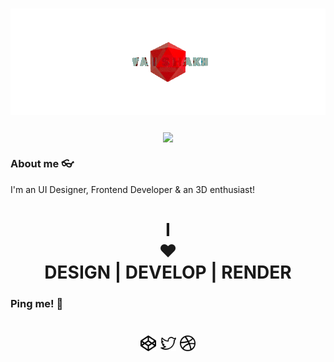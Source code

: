 <h1 align="center">
    <img src="https://github.com/vaishakhanil/vaishakhanil/blob/master/turn.gif">
</h1>

<p align='center'>
    <img align='center' src="https://visitor-badge.glitch.me/badge?page_id=vaishakhanil.visitor-badge">
<p/>

### About me :eyeglasses:
I'm an UI Designer, Frontend Developer & an 3D enthusiast!

<h1 align="center">
    <span>I</span><br>
    <span>❤️</span><br>
    <span>DESIGN | DEVELOP | RENDER</span><br>
</h1>

### Ping me! :maple_leaf:
<h1 align="center">
    <a href="https://codepen.io/vaishakhanil"><img width="25px" src="https://github.com/vaishakhanil/vaishakhanil.github.io/blob/master/assets/codepen.png"></a>
    <a href="https://twitter.com/_vaishakhanil_"><img width="25px" src="https://github.com/vaishakhanil/vaishakhanil.github.io/blob/master/assets/twitter.png"></a>
    <a href="https://dribbble.com/vaishakhanil"><img width="25px" src="https://github.com/vaishakhanil/vaishakhanil.github.io/blob/master/assets/dribbble.png"></a>
</h1>